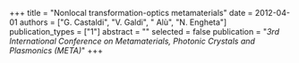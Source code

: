 +++
title = "Nonlocal transformation-optics metamaterials"
date = 2012-04-01
authors = ["G. Castaldi", "V. Galdi", " Alù", "N. Engheta"]
publication_types = ["1"]
abstract = ""
selected = false
publication = "*3rd International Conference on Metamaterials, Photonic Crystals and Plasmonics (META)*"
+++

